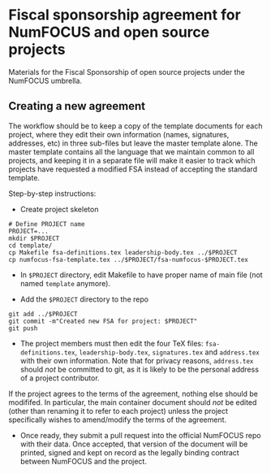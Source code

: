 # Fiscal sponsorship agreement for NumFOCUS and open source projects

Materials for the Fiscal Sponsorship of open source projects under the NumFOCUS umbrella.


## Creating a new agreement

The workflow should be to keep a copy of the template documents for each
project, where they edit their own information (names, signatures, addresses,
etc) in three sub-files but leave the master template alone.  The master
template contains all the language that we maintain common to all projects, and
keeping it in a separate file will make it easier to track which projects
have requested a modified FSA instead of accepting the standard template.

Step-by-step instructions:

* Create project skeleton

```
# Define PROJECT name
PROJECT=...
mkdir $PROJECT
cd template/
cp Makefile fsa-definitions.tex leadership-body.tex ../$PROJECT
cp numfocus-fsa-template.tex ../$PROJECT/fsa-numfocus-$PROJECT.tex
```

* In `$PROJECT` directory, edit Makefile to have proper name of main file (not
named `template` anymore).

* Add the `$PROJECT` directory to the repo

```
git add ../$PROJECT
git commit -m"Created new FSA for project: $PROJECT"
git push
```

* The project members must then edit the four TeX files: `fsa-definitions.tex`,
`leadership-body.tex`, `signatures.tex` and `address.tex` with their own
information.  Note that for privacy reasons, `address.tex` should *not* be
committed to git, as it is likely to be the personal address of a project
contributor. 

If the project agrees to the terms of the agreement, nothing else
should be modififed. In particular, the main container document should *not* be
edited (other than renaming it to refer to each project) unless the project
specifically wishes to amend/modify the terms of the agreement.

* Once ready, they submit a pull request into the official NumFOCUS repo with
their data.  Once accepted, that version of the document will be printed,
signed and kept on record as the legally binding contract between NumFOCUS and
the project.
